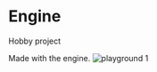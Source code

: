 # Engine
Hobby project

Made with the engine.
![playground 1](https://user-images.githubusercontent.com/77432892/219967106-1882a00c-96da-4ea3-b1c5-90b74f626165.jpg)
